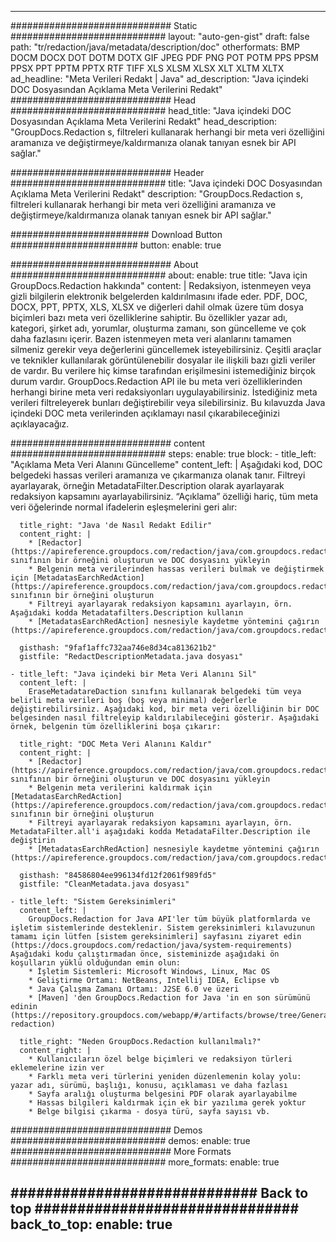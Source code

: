 
---
############################# Static ############################
layout: "auto-gen-gist" 
draft: false
path: "tr/redaction/java/metadata/description/doc"
otherformats: BMP DOCM DOCX DOT DOTM DOTX GIF JPEG PDF PNG POT POTM PPS PPSM PPSX PPT PPTM PPTX RTF TIFF XLS XLSM XLSX XLT XLTM XLTX  
ad_headline: "Meta Verileri Redakt | Java"
ad_description: "Java içindeki DOC Dosyasından Açıklama Meta Verilerini Redakt"
############################# Head ############################
head_title: "Java içindeki DOC Dosyasından Açıklama Meta Verilerini Redakt"
head_description: "GroupDocs.Redaction s, filtreleri kullanarak herhangi bir meta veri özelliğini aramanıza ve değiştirmeye/kaldırmanıza olanak tanıyan esnek bir API sağlar."

############################# Header ############################
title: "Java içindeki DOC Dosyasından Açıklama Meta Verilerini Redakt"
description: "GroupDocs.Redaction s, filtreleri kullanarak herhangi bir meta veri özelliğini aramanıza ve değiştirmeye/kaldırmanıza olanak tanıyan esnek bir API sağlar."

######################### Download Button #######################
button:
    enable: true

############################# About ############################
about:
    enable: true
    title: "Java için GroupDocs.Redaction hakkında"
    content: |
        Redaksiyon, istenmeyen veya gizli bilgilerin elektronik belgelerden kaldırılmasını ifade eder. PDF, DOC, DOCX, PPT, PPTX, XLS, XLSX ve diğerleri dahil olmak üzere tüm dosya biçimleri bazı meta veri özelliklerine sahiptir. Bu özellikler yazar adı, kategori, şirket adı, yorumlar, oluşturma zamanı, son güncelleme ve çok daha fazlasını içerir. Bazen istenmeyen meta veri alanlarını tamamen silmeniz gerekir veya değerlerini güncellemek isteyebilirsiniz. Çeşitli araçlar ve teknikler kullanılarak görüntülenebilir dosyalar ile ilişkili bazı gizli veriler de vardır. Bu verilere hiç kimse tarafından erişilmesini istemediğiniz birçok durum vardır. GroupDocs.Redaction API ile bu meta veri özelliklerinden herhangi birine meta veri redaksiyonları uygulayabilirsiniz. İstediğiniz meta verileri filtreleyerek bunları değiştirebilir veya silebilirsiniz. Bu kılavuzda Java içindeki DOC meta verilerinden açıklamayı nasıl çıkarabileceğinizi açıklayacağız.

############################# content ############################
steps:
    enable: true
    block:
    - title_left: "Açıklama Meta Veri Alanını Güncelleme"
      content_left: |
        Aşağıdaki kod, DOC belgedeki hassas verileri aramanıza ve çıkarmanıza olanak tanır. Filtreyi ayarlayarak, örneğin MetadataFilter.Description olarak ayarlayarak redaksiyon kapsamını ayarlayabilirsiniz. “Açıklama” özelliği hariç, tüm meta veri öğelerinde normal ifadelerin eşleşmelerini geri alır: 

      title_right: "Java 'de Nasıl Redakt Edilir"
      content_right: |
        * [Redactor](https://apireference.groupdocs.com/redaction/java/com.groupdocs.redaction/Redactor) sınıfının bir örneğini oluşturun ve DOC dosyasını yükleyin
        * Belgenin meta verilerinden hassas verileri bulmak ve değiştirmek için [MetadatasEarchRedAction](https://apireference.groupdocs.com/redaction/java/com.groupdocs.redaction.redactions/MetadataSearchRedaction) sınıfının bir örneğini oluşturun
        * Filtreyi ayarlayarak redaksiyon kapsamını ayarlayın, örn. Aşağıdaki kodda Metadatafilters.Description kullanın
        * [MetadatasEarchRedAction] nesnesiyle kaydetme yöntemini çağırın (https://apireference.groupdocs.com/redaction/java/com.groupdocs.redaction.redactions/MetadataSearchRedaction) 

      gisthash: "9faf1affc732aa746e8d34ca813621b2"
      gistfile: "RedactDescriptionMetadata.java dosyası"
      
    - title_left: "Java içindeki bir Meta Veri Alanını Sil"
      content_left: |
        EraseMetadatareDaction sınıfını kullanarak belgedeki tüm veya belirli meta verileri boş (boş veya minimal) değerlerle değiştirebilirsiniz. Aşağıdaki kod, bir meta veri özelliğinin bir DOC belgesinden nasıl filtreleyip kaldırılabileceğini gösterir. Aşağıdaki örnek, belgenin tüm özelliklerini boşa çıkarır: 
        
      title_right: "DOC Meta Veri Alanını Kaldır"
      content_right: |
        * [Redactor](https://apireference.groupdocs.com/redaction/java/com.groupdocs.redaction/Redactor) sınıfının bir örneğini oluşturun ve DOC dosyasını yükleyin
        * Belgenin meta verilerini kaldırmak için [MetadatasEarchRedAction](https://apireference.groupdocs.com/redaction/java/com.groupdocs.redaction.redactions/MetadataSearchRedaction) sınıfının bir örneğini oluşturun
        * Filtreyi ayarlayarak redaksiyon kapsamını ayarlayın, örn. MetadataFilter.all'i aşağıdaki kodda MetadataFilter.Description ile değiştirin
        * [MetadatasEarchRedAction] nesnesiyle kaydetme yöntemini çağırın (https://apireference.groupdocs.com/redaction/java/com.groupdocs.redaction.redactions/MetadataSearchRedaction) 
        
      gisthash: "84586804ee996134fd12f2061f989fd5"
      gistfile: "CleanMetadata.java dosyası"

    - title_left: "Sistem Gereksinimleri"
      content_left: |
        GroupDocs.Redaction for Java API'ler tüm büyük platformlarda ve işletim sistemlerinde desteklenir. Sistem gereksinimleri kılavuzunun tamamı için lütfen [sistem gereksinimleri] sayfasını ziyaret edin (https://docs.groupdocs.com/redaction/java/system-requirements) Aşağıdaki kodu çalıştırmadan önce, sisteminizde aşağıdaki ön koşulların yüklü olduğundan emin olun:
        * İşletim Sistemleri: Microsoft Windows, Linux, Mac OS
        * Geliştirme Ortamı: NetBeans, Intellij IDEA, Eclipse vb
        * Java Çalışma Zamanı Ortamı: J2SE 6.0 ve üzeri
        * [Maven] 'den GroupDocs.Redaction for Java 'in en son sürümünü edinin (https://repository.groupdocs.com/webapp/#/artifacts/browse/tree/General/repo/com/groupdocs/groupdocs-redaction)
        
      title_right: "Neden GroupDocs.Redaction kullanılmalı?"
      content_right: |
        * Kullanıcıların özel belge biçimleri ve redaksiyon türleri eklemelerine izin ver
        * Farklı meta veri türlerini yeniden düzenlemenin kolay yolu: yazar adı, sürümü, başlığı, konusu, açıklaması ve daha fazlası
        * Sayfa aralığı oluşturma belgesini PDF olarak ayarlayabilme
        * Hassas bilgileri kaldırmak için ek bir yazılıma gerek yoktur
        * Belge bilgisi çıkarma - dosya türü, sayfa sayısı vb.
        

############################# Demos ############################
demos:
    enable: true
############################# More Formats ############################
more_formats:
    enable: true

############################# Back to top ###############################
back_to_top:
    enable: true
---